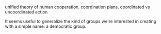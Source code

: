 unified theory of human cooperation, coordination plans, coordinated vs uncoordinated action

It seems useful to generalize the kind of groups we're interested in creating with a simple name: a democratic group.
